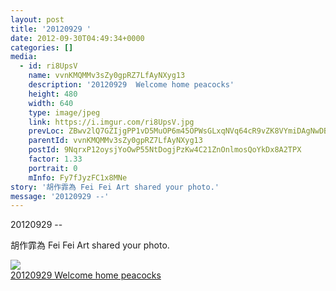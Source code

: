 ```yaml
---
layout: post
title: '20120929 ' 
date: 2012-09-30T04:49:34+0000 
categories: [] 
media:
  - id: ri8UpsV
    name: vvnKMQMMv3sZy0gpRZ7LfAyNXyg13
    description: '20120929  Welcome home peacocks'   
    height: 480
    width: 640
    type: image/jpeg
    link: https://i.imgur.com/ri8UpsV.jpg
    prevLoc: ZBwv2lQ7GZIjgPP1vD5MuOP6m45OPWsGLxqNVq64cR9vZK8VYmiDAgNwDBDZTQxZK4GrZDSNrKJXDEpyTVADKR15Q1iX360838L5Um5o1X95j2hqKQO08vJXTLZ52xMo3Qs1oAOE469YiXVPlomXprIxm0PgJZq4FWM6y03LAktGnEjAARBLSJRVLpZMZZiV9y37xMZoSm46qZNJDJU4ElJDgXmxFJkVV9GP2
    parentId: vvnKMQMMv3sZy0gpRZ7LfAyNXyg13
    postId: 9NqrxP12oysjYoOwP55NtDogjPzKw4C21ZnOnlmosQoYkDx8A2TPX
    factor: 1.33
    portrait: 0
    mInfo: Fy7fJyzFC1x8MNe
story: '胡作霏為 Fei Fei Art shared your photo.'  
message: '20120929 --'  
---
```


20120929 --
 
 
[//]: #story:
胡作霏為 Fei Fei Art shared your photo.


[//]: #media:  
<a href="https://i.imgur.com/ri8UpsV.jpg"><img class="postImage" src="https://i.imgur.com/ri8UpsVh.jpg" />  
20120929  Welcome home peacocks  
 </a>   
